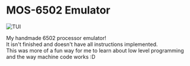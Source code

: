 # MOS-6502 Emulator

![TUI](https://coppen.org/img/projects/banners/mos6502.png)

My handmade 6502 processor emulator!<br>
It isn't finished and doesn't have all instructions implemented.<br>
This was more of a fun way for me to learn about low level programming and the way machine code works :D
